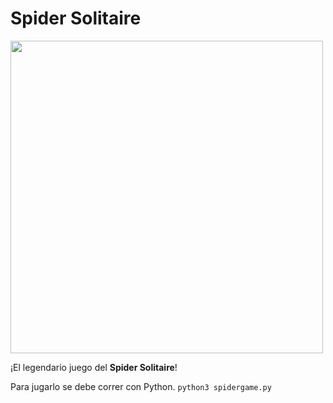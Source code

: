 # Spider Solitaire
<img src="https://haarrr.files.wordpress.com/2014/02/image-spider-solitaire-xp-version.jpg" width="500" />

¡El legendario juego del **Spider Solitaire**!

Para jugarlo se debe correr con Python. `python3 spidergame.py`
